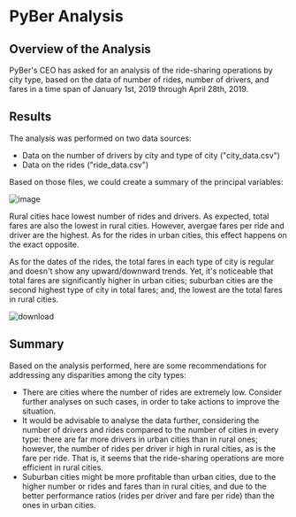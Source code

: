 # PyBer Analysis

## Overview of the Analysis

PyBer's CEO has asked for an analysis of the ride-sharing operations by city type, based on the data of number of rides, number of drivers, and fares in a time span of January 1st, 2019 through April 28th, 2019.


## Results

The analysis was performed on two data sources:
* Data on the number of drivers by city and type of city ("city_data.csv")
* Data on the rides ("ride_data.csv")

Based on those files, we could create a summary of the principal variables:

![image](https://user-images.githubusercontent.com/113773420/231286643-63433834-5998-48af-97ce-daf48a7c39a6.png)

Rural cities hace lowest number of rides and drivers. As expected, total fares are also the lowest in rural cities. However, avergae fares per ride and driver are the highest. As for the rides in urban cities, this effect happens on the exact opposite.

As for the dates of the rides, the total fares in each type of city is regular and doesn't show any upward/downward trends. Yet, it's noticeable that total fares are significantly higher in urban cities; suburban cities are the second highest type of city in total fares; and, the lowest are the total fares in rural cities.

![download](https://user-images.githubusercontent.com/113773420/231286076-9d867ff8-4470-445c-a9f1-2223b059910a.png)


## Summary

Based on the analysis performed, here are some recommendations for addressing any disparities among the city types:
* There are cities where the number of rides are extremely low. Consider further analyses on such cases, in order to take actions to improve the situation.
* It would be advisable to analyse the data further, considering the number of drivers and rides compared to the number of cities in every type: there are far more drivers in urban cities than in rural ones; however, the number of rides per driver ir high in rural cities, as is the fare per ride. That is, it seems that the ride-sharing operations are more efficient in rural cities.
* Suburban cities might be more profitable than urban cities, due to the higher number or rides and fares than in rural cities, and due to the better performance ratios (rides per driver and fare per ride) than the ones in urban cities.


